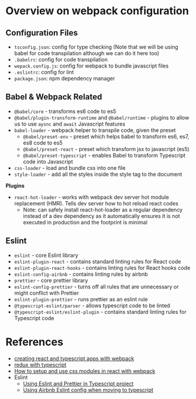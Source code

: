 # Overview on webpack configuration

## Configuration Files
- `tsconfig.json`: config for type checking (Note that we will be using babel for code transpilation although we can do it here too)
- `.babelrc`: config for code transpilation
- `wepack.config.js`: config for webpack to bundle javascript files
- `.eslintrc`: config for lint
- `package.json`: npm dependency manager

## Babel & Webpack Related
- `@babel/core` - transforms es6 code to es5
- `@babel/plugin-transform-runtime` and `@babel/runtime` - plugins to allow us to use `aysnc` and `await` Javascript features
- `babel-loader` - webpack helper to transpile code, given the preset
    - `@babel/preset-env` - preset which helps babel to transform es6, es7, es8 code to es5
    - `@babel/preset-react` - preset which transform jsx to javascript (es5)
    - `@babel/preset-typescript` - enables Babel to transform Typescript code into Javascript
- `css-loader` - load and bundle css into one file
- `style-loader` - add all the styles inside the style tag to the document

**Plugins**
- `react-hot-loader` - works with webpack dev server hot module replacement (HMR). Tells dev server how to hot reload react codes
    - Note: can safely install react-hot-loader as a regular dependency instead of a dev dependency as it automatically ensures it is not executed in production and the footprint is minimal

## Eslint
- `eslint` - core Eslint library
- `eslint-plugin-react` - contains standard linting rules for React code
- `eslint-plugin-react-hooks` - contains linting rules for React hooks code
- `eslint-config-airbnb` - contains linting rules by airbnb
- `prettier` - core prettier library
- `eslint-config-prettier` - turns off all rules that are unnecessary or might conflict with Prettier 
- `eslint-plugin-prettier` - runs prettier as an eslint rule
- `@typescript-eslint/parser` - allows typescript code to be linted
- `@typescript-eslint/eslint-plugin` - contains standard linting rules for Typescript code

# References
- [creating react and typescript apps with webpack](https://www.carlrippon.com/creating-react-and-typescript-apps-with-webpack/)
- [redux with typescript](https://medium.com/@ksholla20/react-redux-with-typescript-ad7266896a9b)
- [How to setup and use css modules in react with webpack](https://medium.com/@michaelceber/how-to-setup-and-use-css-modules-in-react-with-webpack-7f512b946ae0)
- Eslint
    - [Using Eslint and Prettier in Typescript project](https://www.robertcooper.me/using-eslint-and-prettier-in-a-typescript-project)
    - [Using Airbnb Eslint config when moving to typescript](https://medium.com/@myylow/how-to-keep-the-airbnb-eslint-config-when-moving-to-typescript-1abb26adb5c6)
